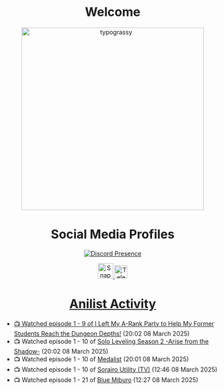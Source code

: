 <div align="center">

# Welcome
<a href="https://github.com/kawarimidoll/typograssy">
    <img alt="typograssy" src="https://typograssy.deno.dev/api?text=%E3%82%88%E3%81%86%E3%81%93%E3%81%9D%E3%81%BF%E3%81%AA%E3%81%95%E3%82%93%20-%20Sheby--&&l0=none&l1=82d9d0&l2=027353&l3=038c4c&l4=01402e&bg=none&frame=none&speed=100&comment=" width="421.99">
</a>

</div>

<div align="center">

# Social Media Profiles

[![Discord Presence](https://lanyard.cnrad.dev/api/612532963938271232)](https://discord.com/users/612532963938271232)


<a href="https://www.snapchat.com/add/a.sheby" title="Snapchat Profile">
    <img src="https://www.freepnglogos.com/uploads/snapchat-logo-png-0.png" width="35" alt="Snapchat Logo" />


<a href="https://t.me/ASheby" title="Telegram Profile">
    <img src="https://www.freepnglogos.com/uploads/telegram-logo-png-0.png" width="30" alt="Telegram Logo" />


</div>

<div align="center">

# Anilist Activity

</div>

<!-- ANILIST_ACTIVITY:start -->

-   📺 Watched episode 1 - 9 of [I Left My A-Rank Party to Help My Former Students Reach the Dungeon Depths!](https://anilist.co/anime/180812) (20:02 08 March 2025)
-   📺 Watched episode 1 - 10 of [Solo Leveling Season 2 -Arise from the Shadow-](https://anilist.co/anime/176496) (20:02 08 March 2025)
-   📺 Watched episode 1 - 10 of [Medalist](https://anilist.co/anime/165171) (20:01 08 March 2025)
-   📺 Watched episode 1 - 10 of [Sorairo Utility (TV)](https://anilist.co/anime/174596) (12:46 08 March 2025)
-   📺 Watched episode 1 - 21 of [Blue Miburo](https://anilist.co/anime/169258) (12:27 08 March 2025)

<!-- ANILIST_ACTIVITY:end -->
